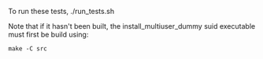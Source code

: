 To run these tests, ./run_tests.sh
 
Note that if it hasn't been built, the install_multiuser_dummy suid executable must first be build using: 

    make -C src

